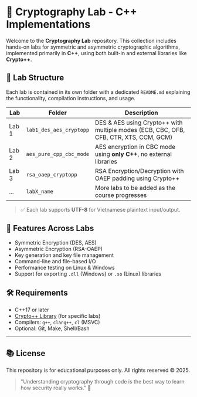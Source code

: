 # 🔐 Cryptography Lab - C++ Implementations

Welcome to the **Cryptography Lab** repository. This collection includes hands-on labs for symmetric and asymmetric cryptographic algorithms, implemented primarily in **C++**, using both built-in and external libraries like **Crypto++**.

## 📁 Lab Structure

Each lab is contained in its own folder with a dedicated `README.md` explaining the functionality, compilation instructions, and usage.

| Lab | Folder | Description |
|-----|--------|-------------|
| Lab 1 | `lab1_des_aes_cryptopp` | DES & AES using Crypto++ with multiple modes (ECB, CBC, OFB, CFB, CTR, XTS, CCM, GCM) |
| Lab 2 | `aes_pure_cpp_cbc_mode` | AES encryption in CBC mode using **only C++**, no external libraries |
| Lab 3 | `rsa_oaep_cryptopp` | RSA Encryption/Decryption with OAEP padding using Crypto++ |
| ... | `labX_name` | More labs to be added as the course progresses |

> ✅ Each lab supports **UTF-8** for Vietnamese plaintext input/output.

## 🧪 Features Across Labs

- Symmetric Encryption (DES, AES)
- Asymmetric Encryption (RSA-OAEP)
- Key generation and key file management
- Command-line and file-based I/O
- Performance testing on Linux & Windows
- Support for exporting `.dll` (Windows) or `.so` (Linux) libraries

## 🛠 Requirements

- C++17 or later
- [Crypto++ Library](https://www.cryptopp.com/) (for specific labs)
- Compilers: `g++`, `clang++`, `cl` (MSVC)
- Optional: Git, Make, Shell/Bash

---

## 📚 License
This repository is for educational purposes only. All rights reserved © 2025.

>"Understanding cryptography through code is the best way to learn how security really works." 🔐